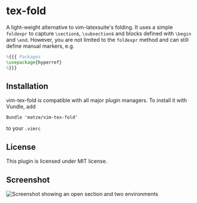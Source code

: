 # tex-fold

A light-weight alternative to vim-latexsuite's folding. It uses a simple
`foldexpr` to capture `\section`s, `\subsection`s and blocks defined with
`\begin` and `\end`. However, you are not limited to the `foldexpr` method and
can still define manual markers, e.g.

~~~ latex
%{{{ Packages
\usepackage{hyperref}
%}}}
~~~

## Installation

vim-tex-fold is compatible with all major plugin managers. To install it with
Vundle, add

~~~ vim
Bundle 'matze/vim-tex-fold'
~~~

to your `.vimrc`


## License

This plugin is licensed under MIT license.


## Screenshot

![Screenshot showing an open section and two environments](http://i.imgur.com/ovltmkz.png)
